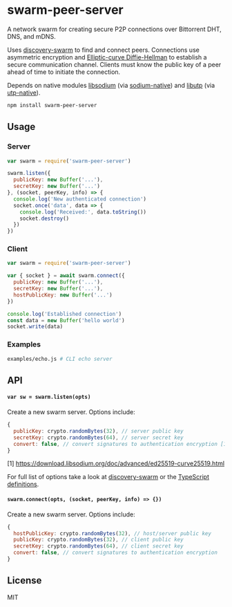 # swarm-peer-server

A network swarm for creating secure P2P connections over Bittorrent DHT, DNS, and mDNS.

Uses [discovery-swarm](https://github.com/mafintosh/discovery-swarm) to find and connect peers. Connections use asymmetric encryption and [Elliptic-curve Diffie-Hellman](https://en.wikipedia.org/wiki/Elliptic-curve_Diffie%E2%80%93Hellman) to establish a secure communication channel. Clients must know the public key of a peer ahead of time to initiate the connection.

Depends on native modules [libsodium](https://libsodium.org) (via [sodium-native](https://github.com/sodium-friends/sodium-native)) and [libutp](https://github.com/bittorrent/libutp) (via [utp-native](https://github.com/mafintosh/utp-native)).

```bash
npm install swarm-peer-server
```

## Usage

### Server
```js
var swarm = require('swarm-peer-server')

swarm.listen({
  publicKey: new Buffer('...'),
  secretKey: new Buffer('...')
}, (socket, peerKey, info) => {
  console.log('New authenticated connection')
  socket.once('data', data => {
    console.log('Received:', data.toString())
    socket.destroy()
  })
})
```

### Client
```js
var swarm = require('swarm-peer-server')

var { socket } = await swarm.connect({
  publicKey: new Buffer('...'),
  secretKey: new Buffer('...'),
  hostPublicKey: new Buffer('...')
})

console.log('Established connection')
const data = new Buffer('hello world')
socket.write(data)
```

### Examples

```bash
examples/echo.js # CLI echo server
```

## API

#### `var sw = swarm.listen(opts)`

Create a new swarm server. Options include:

```js
{
  publicKey: crypto.randomBytes(32), // server public key
  secretKey: crypto.randomBytes(64), // server secret key
  convert: false, // convert signatures to authentication encryption [1]
}
```
[1] https://download.libsodium.org/doc/advanced/ed25519-curve25519.html

For full list of options take a look at [discovery-swarm](https://github.com/mafintosh/discovery-swarm/blob/master/README.md#var-sw--swarmopts) or the [TypeScript definitions](index.d.ts).

#### `swarm.connect(opts, (socket, peerKey, info) => {})`

Create a new swarm server. Options include:

```js
{
  hostPublicKey: crypto.randomBytes(32), // host/server public key
  publicKey: crypto.randomBytes(32), // client public key
  secretKey: crypto.randomBytes(64), // client secret key
  convert: false, // convert signatures to authentication encryption
}
```

## License

MIT